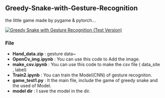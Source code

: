 ## Greedy-Snake-with-Gesture-Recognition
the little game made by pygame & pytorch...<br>

[![Greedy Snake with Gesture Recognition (Test Version)](https://img.youtube.com/vi/JbTH4hitkSk/2.jpg)](https://www.youtube.com/watch?v=JbTH4hitkSk)
<br>

### File
- **Hand_data.zip**    : gesture data~
- **OpenCv_img.ipynb** : You can use this code to Add the image.
- **make_csv.ipynb**   : You can use this code to make the csv file ( data_site , label) 
- **Train2.ipynb**     : You can train the Model(CNN) of gesture recogniton.
- **game_test1.py**    : It the main file, include the game of greedy snake and the used of Model.
- **model dir**        : I save the model in the dir. 

